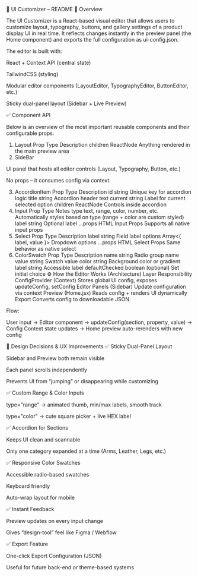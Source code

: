 🧩 UI Customizer – README
📌 Overview

The UI Customizer is a React-based visual editor that allows users to customize layout, typography, buttons, and gallery settings of a product display UI in real time. It reflects changes instantly in the preview panel (the Home component) and exports the full configuration as ui-config.json.

The editor is built with:

React + Context API (central state)

TailwindCSS (styling)

Modular editor components (LayoutEditor, TypographyEditor, ButtonEditor, etc.)

Sticky dual-panel layout (Sidebar + Live Preview)

✅ Component API

Below is an overview of the most important reusable components and their configurable props.

1. Layout
Prop	Type	Description
children	ReactNode	Anything rendered in the main preview area
2. SideBar

UI panel that hosts all editor controls (Layout, Typography, Button, etc.)

No props – it consumes config via context.

3. AccordionItem
Prop	Type	Description
id	string	Unique key for accordion logic
title	string	Accordion header text
current	string	Label for current selected option
children	ReactNode	Controls inside accordion
4. Input
Prop	Type	Notes
type	text, range, color, number, etc.	Automatically styles based on type (range + color are custom styled)
label	string	Optional label
...props	HTML Input Props	Supports all native input props
5. Select
Prop	Type	Description
label	string	Field label
options	Array<{ label, value }>	Dropdown options
...props	HTML Select Props	Same behavior as native select
6. ColorSwatch
Prop	Type	Description
name	string	Radio group name
value	string	Swatch value
color	string	Background color or gradient
label	string	Accessible label
defaultChecked	boolean	(optional) Set initial choice
⚙️ How the Editor Works (Architecture)
Layer	Responsibility
ConfigProvider (Context)	Stores global UI config, exposes updateConfig, setConfig
Editor Panels (Sidebar)	Update configuration via context
Preview (Home.jsx)	Reads config + renders UI dynamically
Export	Converts config to downloadable JSON

Flow:

User input →
Editor component →
updateConfig(section, property, value) →
Config Context state updates →
Home preview auto-rerenders with new config

🎨 Design Decisions & UX Improvements
✅ Sticky Dual-Panel Layout

Sidebar and Preview both remain visible

Each panel scrolls independently

Prevents UI from “jumping” or disappearing while customizing

✅ Custom Range & Color Inputs

type="range" → animated thumb, min/max labels, smooth track

type="color" → cute square picker + live HEX label

✅ Accordion for Sections

Keeps UI clean and scannable

Only one category expanded at a time (Arms, Leather, Legs, etc.)

✅ Responsive Color Swatches

Accessible radio-based swatches

Keyboard friendly

Auto-wrap layout for mobile

✅ Instant Feedback

Preview updates on every input change

Gives “design-tool” feel like Figma / Webflow

✅ Export Feature

One-click Export Configuration (JSON)

Useful for future back-end or theme-based systems
